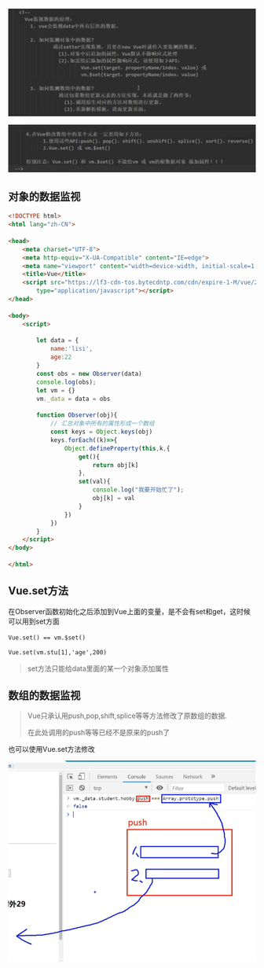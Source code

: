 ![image-20220621141108528](images/image-20220621141108528-16557918701453.png)

![image-20220621141138303](images/image-20220621141138303-16557918993615.png)

## 对象的数据监视

```html
<!DOCTYPE html>
<html lang="zh-CN">

<head>
    <meta charset="UTF-8">
    <meta http-equiv="X-UA-Compatible" content="IE=edge">
    <meta name="viewport" content="width=device-width, initial-scale=1.0">
    <title>Vue</title>
    <script src="https://lf3-cdn-tos.bytecdntp.com/cdn/expire-1-M/vue/2.6.14/vue.js"
        type="application/javascript"></script>
</head>

<body>
    <script>
        
        let data = {
            name:'lisi',
            age:22
        }
        const obs = new Observer(data)
        console.log(obs);
        let vm = {}
        vm._data = data = obs

        function Observer(obj){
            // 汇总对象中所有的属性形成一个数组
            const keys = Object.keys(obj)
            keys.forEach((k)=>{
                Object.defineProperty(this,k,{
                    get(){
                        return obj[k]
                    },
                    set(val){
                        console.log("我要开始忙了");
                        obj[k] = val
                    }
                })
            })
        }
    </script>
</body>

</html>
```

## Vue.set方法

在Observer函数初始化之后添加到Vue上面的变量，是不会有set和get，这时候可以用到set方面

`Vue.set() == vm.$set()`

```html
Vue.set(vm.stu[1],'age',200)
```

> set方法只能给data里面的某一个对象添加属性

## 数组的数据监视

> Vue只承认用push,pop,shift,splice等等方法修改了原数组的数据.
>
> 在此处调用的push等等已经不是原来的push了

也可以使用Vue.set方法修改

![image-20220621135710066](images/image-20220621135710066-16557910312281.png)
